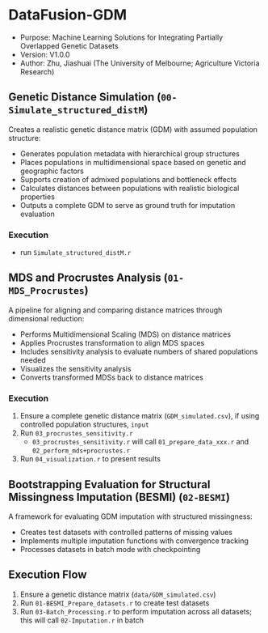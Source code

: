 # DataFusion-GDM

- Purpose: Machine Learning Solutions for Integrating Partially Overlapped Genetic Datasets
- Version: V1.0.0
- Author: Zhu, Jiashuai (The University of Melbourne; Agriculture Victoria Research)

## Genetic Distance Simulation (`00-Simulate_structured_distM`)

Creates a realistic genetic distance matrix (GDM) with assumed population structure:
- Generates population metadata with hierarchical group structures
- Places populations in multidimensional space based on genetic and geographic factors
- Supports creation of admixed populations and bottleneck effects
- Calculates distances between populations with realistic biological properties
- Outputs a complete GDM to serve as ground truth for imputation evaluation

### Execution
- run `Simulate_structured_distM.r`

## MDS and Procrustes Analysis (`01-MDS_Procrustes`)

A pipeline for aligning and comparing distance matrices through dimensional reduction:
- Performs Multidimensional Scaling (MDS) on distance matrices
- Applies Procrustes transformation to align MDS spaces
- Includes sensitivity analysis to evaluate numbers of shared populations needed
- Visualizes the sensitivity analysis
- Converts transformed MDSs back to distance matrices

### Execution

1. Ensure a complete genetic distance matrix (`GDM_simulated.csv`), if using controlled population structures, `input` 
2. Run `03_procrustes_sensitivity.r`
	- `03_procrustes_sensitivity.r` will call `01_prepare_data_xxx.r` and `02_perform_mds+procrustes.r`
3. Run `04_visualization.r` to present results

## Bootstrapping Evaluation for Structural Missingness Imputation (BESMI) (`02-BESMI`)

A framework for evaluating GDM imputation with structured missingness:
- Creates test datasets with controlled patterns of missing values
- Implements multiple imputation functions with convergence tracking
- Processes datasets in batch mode with checkpointing

## Execution Flow

1. Ensure a genetic distance matrix (`data/GDM_simulated.csv`)
2. Run `01-BESMI_Prepare_datasets.r` to create test datasets
3. Run `03-Batch_Processing.r` to perform imputation across all datasets; this will call `02-Imputation.r` in batch
